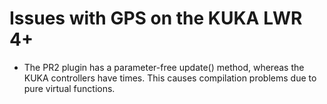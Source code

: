 Issues with GPS on the KUKA LWR 4+
======

- The PR2 plugin has a parameter-free update() method, whereas the KUKA
  controllers have times. This causes compilation problems due to pure virtual
  functions.
